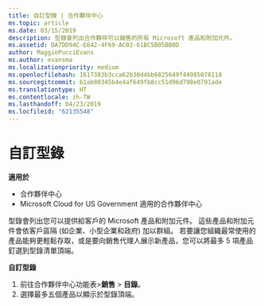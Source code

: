 ```yaml
---
title: 自訂型錄 | 合作夥伴中心
ms.topic: article
ms.date: 03/15/2019
description: 型錄會列出合作夥伴可以銷售的所有 Microsoft 產品和附加元件。
ms.assetid: DA7DD94C-E642-4F69-AC02-61BC5B05BB0D
author: MaggiePucciEvans
ms.author: evansma
ms.localizationpriority: medium
ms.openlocfilehash: 1617383b3cca62b30d4bb6825649f44985078118
ms.sourcegitcommit: b1ab80345b4e4af649fb8cc51d96d798e0791ade
ms.translationtype: HT
ms.contentlocale: zh-TW
ms.lasthandoff: 04/23/2019
ms.locfileid: "62135548"
---
```

# <a name="customize-the-catalog"></a>自訂型錄

**適用於**

-  合作夥伴中心
-  Microsoft Cloud for US Government 適用的合作夥伴中心


型錄會列出您可以提供給客戶的 Microsoft 產品和附加元件。 這些產品和附加元件會依客戶區隔 (如企業、小型企業和政府) 加以群組。 若要讓您組織最常使用的產品能夠更輕鬆存取，或是要向銷售代理人展示新產品，您可以將最多 5 項產品釘選到型錄清單頂端。

**自訂型錄**

1.  前往合作夥伴中心功能表&gt;**銷售** &gt; **目錄**。
2.  選擇最多五個產品以顯示於型錄頂端。

 

 




